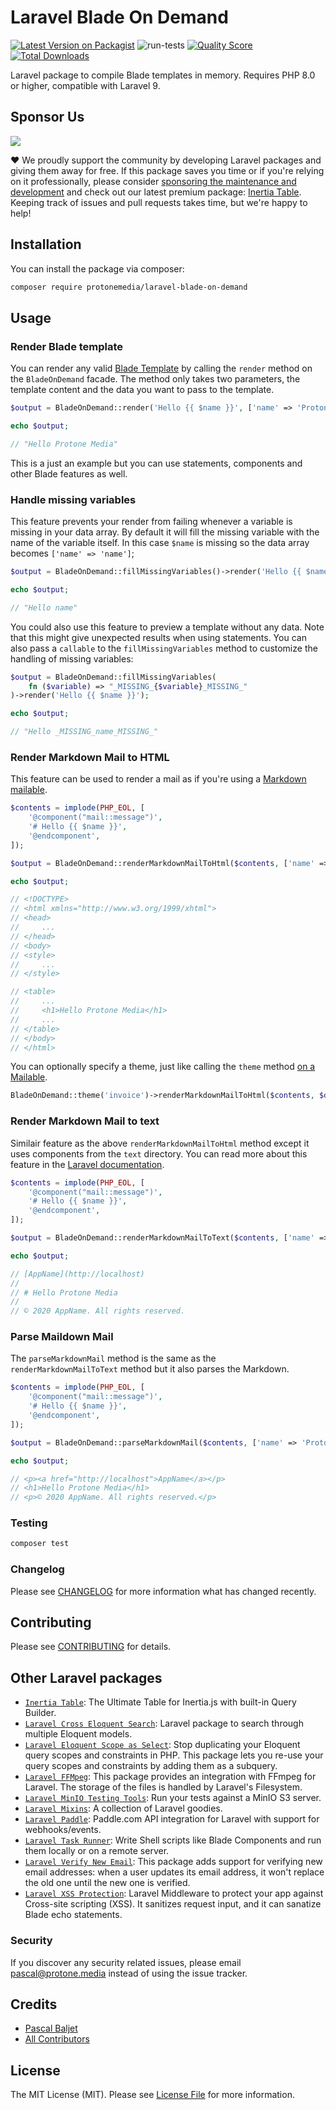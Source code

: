 # Laravel Blade On Demand

[![Latest Version on Packagist](https://img.shields.io/packagist/v/protonemedia/laravel-blade-on-demand.svg?style=flat-square)](https://packagist.org/packages/protonemedia/laravel-blade-on-demand)
![run-tests](https://github.com/protonemedia/laravel-blade-on-demand/workflows/run-tests/badge.svg)
[![Quality Score](https://img.shields.io/scrutinizer/g/protonemedia/laravel-blade-on-demand.svg?style=flat-square)](https://scrutinizer-ci.com/g/protonemedia/laravel-blade-on-demand)
[![Total Downloads](https://img.shields.io/packagist/dt/protonemedia/laravel-blade-on-demand.svg?style=flat-square)](https://packagist.org/packages/protonemedia/laravel-blade-on-demand)

Laravel package to compile Blade templates in memory. Requires PHP 8.0 or higher, compatible with Laravel 9.

## Sponsor Us

[<img src="https://inertiaui.com/visit-card.jpg" />](https://inertiaui.com/inertia-table?utm_source=github&utm_campaign=laravel-splade)

❤️ We proudly support the community by developing Laravel packages and giving them away for free. If this package saves you time or if you're relying on it professionally, please consider [sponsoring the maintenance and development](https://github.com/sponsors/pascalbaljet) and check out our latest premium package: [Inertia Table](https://inertiaui.com/inertia-table?utm_source=github&utm_campaign=laravel-splade). Keeping track of issues and pull requests takes time, but we're happy to help!

## Installation

You can install the package via composer:

```bash
composer require protonemedia/laravel-blade-on-demand
```

## Usage

### Render Blade template

You can render any valid [Blade Template](https://laravel.com/docs/7.x/blade) by calling the `render` method on the `BladeOnDemand` facade. The method only takes two parameters, the template content and the data you want to pass to the template.

``` php
$output = BladeOnDemand::render('Hello {{ $name }}', ['name' => 'Protone Media']);

echo $output;

// "Hello Protone Media"
```

This is a just an example but you can use statements, components and other Blade features as well.

### Handle missing variables

This feature prevents your render from failing whenever a variable is missing in your data array. By default it will fill the missing variable with the name of the variable itself. In this case `$name` is missing so the data array becomes `['name' => 'name']`;

``` php
$output = BladeOnDemand::fillMissingVariables()->render('Hello {{ $name }}', []);

echo $output;

// "Hello name"
```

You could also use this feature to preview a template without any data. Note that this might give unexpected results when using statements. You can also pass a `callable` to the `fillMissingVariables` method to customize the handling of missing variables:

``` php
$output = BladeOnDemand::fillMissingVariables(
    fn ($variable) => "_MISSING_{$variable}_MISSING_"
)->render('Hello {{ $name }}');

echo $output;

// "Hello _MISSING_name_MISSING_"
```

### Render Markdown Mail to HTML

This feature can be used to render a mail as if you're using a [Markdown mailable](https://laravel.com/docs/7.x/mail#writing-markdown-messages).

``` php
$contents = implode(PHP_EOL, [
    '@component("mail::message")',
    '# Hello {{ $name }}',
    '@endcomponent',
]);

$output = BladeOnDemand::renderMarkdownMailToHtml($contents, ['name' => 'Protone Media']);

echo $output;

// <!DOCTYPE>
// <html xmlns="http://www.w3.org/1999/xhtml">
// <head>
//     ...
// </head>
// <body>
// <style>
//     ...
// </style>

// <table>
//     ...
//     <h1>Hello Protone Media</h1>
//     ...
// </table>
// </body>
// </html>
```

You can optionally specify a theme, just like calling the `theme` method [on a Mailable](https://laravel.com/docs/7.x/notifications#customizing-the-components).

```php
BladeOnDemand::theme('invoice')->renderMarkdownMailToHtml($contents, $data);
```

### Render Markdown Mail to text

Similair feature as the above `renderMarkdownMailToHtml` method except it uses components from the `text` directory. You can read more about this feature in the [Laravel documentation](https://laravel.com/docs/7.x/mail#customizing-the-components).

```php
$contents = implode(PHP_EOL, [
    '@component("mail::message")',
    '# Hello {{ $name }}',
    '@endcomponent',
]);

$output = BladeOnDemand::renderMarkdownMailToText($contents, ['name' => 'Protone Media']);

echo $output;

// [AppName](http://localhost)
//
// # Hello Protone Media
//
// © 2020 AppName. All rights reserved.
```

### Parse Maildown Mail

The `parseMarkdownMail` method is the same as the `renderMarkdownMailToText` method but it also parses the Markdown.

```php
$contents = implode(PHP_EOL, [
    '@component("mail::message")',
    '# Hello {{ $name }}',
    '@endcomponent',
]);

$output = BladeOnDemand::parseMarkdownMail($contents, ['name' => 'Protone Media']);

echo $output;

// <p><a href="http://localhost">AppName</a></p>
// <h1>Hello Protone Media</h1>
// <p>© 2020 AppName. All rights reserved.</p>
```

### Testing

``` bash
composer test
```

### Changelog

Please see [CHANGELOG](CHANGELOG.md) for more information what has changed recently.

## Contributing

Please see [CONTRIBUTING](CONTRIBUTING.md) for details.

## Other Laravel packages

* [`Inertia Table`](https://inertiaui.com/inertia-table?utm_source=github&utm_campaign=laravel-splade): The Ultimate Table for Inertia.js with built-in Query Builder.
* [`Laravel Cross Eloquent Search`](https://github.com/protonemedia/laravel-cross-eloquent-search): Laravel package to search through multiple Eloquent models.
* [`Laravel Eloquent Scope as Select`](https://github.com/protonemedia/laravel-eloquent-scope-as-select): Stop duplicating your Eloquent query scopes and constraints in PHP. This package lets you re-use your query scopes and constraints by adding them as a subquery.
* [`Laravel FFMpeg`](https://github.com/protonemedia/laravel-ffmpeg): This package provides an integration with FFmpeg for Laravel. The storage of the files is handled by Laravel's Filesystem.
* [`Laravel MinIO Testing Tools`](https://github.com/protonemedia/laravel-minio-testing-tools): Run your tests against a MinIO S3 server.
* [`Laravel Mixins`](https://github.com/protonemedia/laravel-mixins): A collection of Laravel goodies.
* [`Laravel Paddle`](https://github.com/protonemedia/laravel-paddle): Paddle.com API integration for Laravel with support for webhooks/events.
* [`Laravel Task Runner`](https://github.com/protonemedia/laravel-task-runner): Write Shell scripts like Blade Components and run them locally or on a remote server.
* [`Laravel Verify New Email`](https://github.com/protonemedia/laravel-verify-new-email): This package adds support for verifying new email addresses: when a user updates its email address, it won't replace the old one until the new one is verified.
* [`Laravel XSS Protection`](https://github.com/protonemedia/laravel-xss-protection): Laravel Middleware to protect your app against Cross-site scripting (XSS). It sanitizes request input, and it can sanatize Blade echo statements.

### Security

If you discover any security related issues, please email pascal@protone.media instead of using the issue tracker.

## Credits

- [Pascal Baljet](https://github.com/protonemedia)
- [All Contributors](../../contributors)

## License

The MIT License (MIT). Please see [License File](LICENSE.md) for more information.
